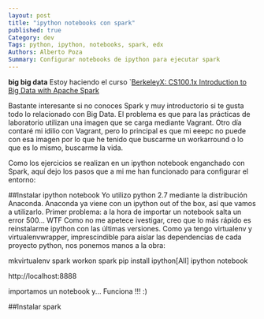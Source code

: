 ```yaml
---
layout: post
title: "ipython notebooks con spark"
published: true
Category: dev
Tags: python, ipython, notebooks, spark, edx
Authors: Alberto Poza
Summary: Configurar notebooks de ipython para ejecutar spark
---
```

**big big data**
Estoy haciendo el curso `[BerkeleyX: CS100.1x Introduction to Big Data with Apache Spark](https://courses.edx.org/courses/BerkeleyX/CS100.1x/1T2015/courseware)

Bastante interesante si no conoces Spark y muy introductorio si te gusta todo lo relacionado con Big Data. El problema es que para las prácticas de laboratorio utilizan una imagen que se carga mediante Vagrant.
Otro día contaré mi idilio con Vagrant, pero lo principal es que mi eeepc no puede con esa imagen por lo que he tenido que buscarme un workarround o lo que es lo mismo, buscarme la vida.

Como los ejercicios se realizan en un ipython notebook enganchado con Spark, aquí dejo los pasos que a mi me han funcionado para configurar el entorno:

##Instalar ipython notebook
Yo utilizo python 2.7 mediante la distribución Anaconda. Anaconda ya viene con un ipython out of the box, así que vamos a utilizarlo.
Primer problema: a la hora de importar un notebook salta un error 500... WTF
Como no me apetece ivestigar, creo que lo más rápido es reinstalarme ipython con las últimas versiones.
Como ya tengo virtualenv y virtualenvwrapper, imprescindible para aislar las dependencias de cada proyecto python, nos ponemos manos a la obra:

  mkvirtualenv spark
  workon spark
  pip install ipython[All]
  ipython notebook
  
http://localhost:8888

importamos un notebook y... Funciona !!! :)

##Instalar spark
